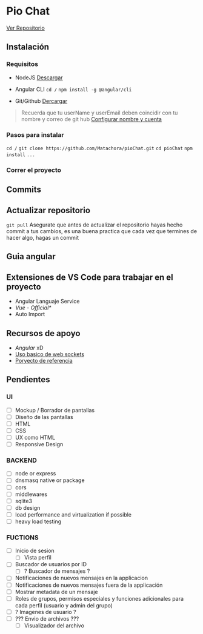 # Pio Chat

[Ver Repositorio](https://github.com/Matachora/pioChat.git)

## Instalación

### Requisitos
- NodeJS [Descargar](https://nodejs.org/en/download/package-manager)

- Angular CLI
```cd /```
```npm install -g @angular/cli```

- Git/Github [Dercargar](https://git-scm.com/downloads)
> Recuerda que tu userName y userEmail deben coincidir con tu nombre y correo de git hub [Configurar nombre y cuenta](https://git-scm.com/book/es/v2/Inicio---Sobre-el-Control-de-Versiones-Configurando-Git-por-primera-vez)

### Pasos para instalar

```cd /```
```git clone https://github.com/Matachora/pioChat.git```
```cd pioChat```
```npm install```
```...```

### Correr el proyecto

## Commits

## Actualizar repositorio

```git pull```
Asegurate que antes de actualizar el repositorio hayas hecho commit a tus cambios, es una buena practica que cada vez que termines de hacer algo, hagas un commit

## Guia angular


## Extensiones de VS Code para trabajar en el proyecto

- Angular Languaje Service
- _Vue - Official*_ 
- Auto Import

## Recursos de apoyo

- _Angular_ xD
- [Uso basico de web sockets](https://socket.io/docs/v4/tutorial/introduction#how-to-use-this-tutorial)
- [Poryecto de referencia](https://github.com/socketio/socket.io-chat-platform/tree/main)

## Pendientes
### UI
- [ ] Mockup / Borrador de pantallas
- [ ] Diseño de las pantallas
- [ ] HTML
- [ ] CSS
- [ ] UX como HTML
- [ ] Responsive Design
### BACKEND
- [ ] node or express
- [ ] dnsmasq native or package
- [ ] cors
- [ ] middlewares
- [ ] sqlite3
- [ ] db design
- [ ] load performance and virtualization if possible
- [ ] heavy load testing
### FUCTIONS
- [ ] Inicio de sesion
  - [ ] Vista perfil
- [ ] Buscador de usuarios por ID
  - [ ] ? Buscador de mensajes ?
- [ ] Notificaciones de nuevos mensajes en la applicacion
- [ ] Notificaciones de nuevos mensajes fuera de la applicación
- [ ] Mostrar metadata de un mensaje
- [ ] Roles de grupos, permisos especiales y funciones adicionales para cada perfil (usuario y admin del grupo)
- [ ] ? Imagenes de usuario ?
- [ ] ??? Envio de archivos ???
  - [ ] Visualizador del archivo